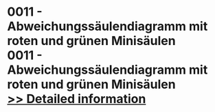 # 0011 - Abweichungssäulendiagramm mit roten und grünen Minisäulen<br />0011 - Abweichungssäulendiagramm mit roten und grünen Minisäulen<br />[>> Detailed information](https://secure.shareit.com/shareit/product.html?productid=300639760&affiliateid=200057808)